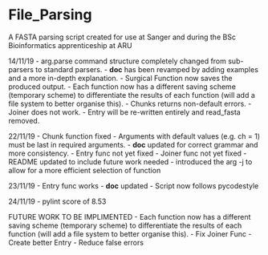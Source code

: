# File_Parsing
A FASTA parsing script created for use at Sanger and during the BSc Bioinformatics apprenticeship at ARU

14/11/19 	- arg.parse command structure completely changed from
			  sub-parsers to standard parsers.
			- __doc__ has been revamped by adding examples and a more
			  in-depth explanation.
			- Surgical Function now saves the produced output.
			- Each function now has a different saving scheme (temporary
			  scheme) to differentiate the results of each function (will add a file system to better organise this).
			- Chunks returns non-default errors.
			- Joiner does not work.
			- Entry will be re-written entirely and read_fasta removed.

22/11/19	- Chunk function fixed
				- Arguments with default values (e.g. ch = 1) must be last in required arguments.
			- __doc__ updated for correct grammar and more consistency.
			- Entry func not yet fixed
			- Joiner func not yet fixed
			- README updated to include future work needed
			- introduced the arg -j to allow for a more efficient selection
			  of function

23/11/19	- Entry func works
			- __doc__ updated
			- Script now follows pycodestyle

24/11/19	- pylint score of 8.53

FUTURE WORK TO BE IMPLIMENTED
			- Each function now has a different saving scheme (temporary
			  scheme) to differentiate the results of each function (will add a file system to better organise this).
			- Fix Joiner Func
			- Create better Entry
			- Reduce false errors